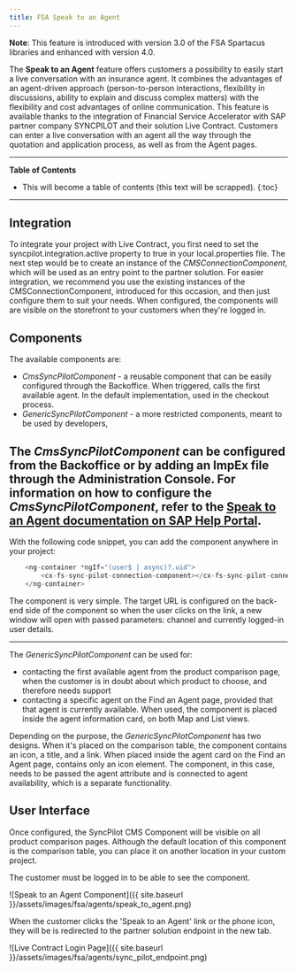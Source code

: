 ```yaml
---
title: FSA Speak to an Agent
---
```


**Note**: This feature is introduced with version 3.0 of the FSA Spartacus libraries and enhanced with version 4.0.

The **Speak to an Agent** feature offers customers a possibility to easily start a live conversation with an insurance agent. 
It combines the advantages of an agent-driven approach (person-to-person interactions, flexibility in discussions, ability to explain and discuss complex matters) with the flexibility and cost advantages of online communication. 
This feature is available thanks to the integration of Financial Service Accelerator with SAP partner company SYNCPILOT and their solution Live Contract. 
Customers can enter a live conversation with an agent all the way through the quotation and application process, as well as from the Agent pages. 

***

**Table of Contents**

- This will become a table of contents (this text will be scrapped).
{:toc}

***

## Integration

To integrate your project with Live Contract, you first need to set the syncpilot.integration.active property to true in your local.properties file.
The next step would be to create an instance of the *CMSConnectionComponent*, which will be used as an entry point to the partner solution. 
For easier integration, we recommend you use the existing instances of the CMSConnectionComponent, introduced for this occasion, and then just configure them to suit your needs. 
When configured, the components will are visible on the storefront to your customers when they're logged in.

## Components

The available components are:

- *CmsSyncPilotComponent* - a reusable component that can be easily configured through the Backoffice. 
When triggered, calls the first available agent. 
In the default implementation, used in the checkout process.
- *GenericSyncPilotComponent* - a more restricted components, meant to be used by developers, 

The *CmsSyncPilotComponent* can be configured from the Backoffice or by adding an ImpEx file through the Administration Console.
For information on how to configure the *CmsSyncPilotComponent*, refer to the [Speak to an Agent documentation on SAP Help Portal](https://help.sap.com/viewer/a7d0f0c5faa44002bf81e1a9a91c77e2/LATEST/en-US/2b40d357decb414faee9e7da240bb5c9.html).
-------
With the following code snippet, you can add the component anywhere in your project:

```typescript
    <ng-container *ngIf="(user$ | async)?.uid">
        <cx-fs-sync-pilot-connection-component></cx-fs-sync-pilot-connection-component> 
    </ng-container>
```

The component is very simple. The target URL is configured on the back-end side of the component so when the user clicks on the link, a new window will open with passed parameters: channel and currently logged-in user details.

--------



The *GenericSyncPilotComponent* can be used for:
                              
- contacting the first available agent from the product comparison page, when the customer is in doubt about which product to choose, and therefore needs support
- contacting a specific agent on the Find an Agent page, provided that that agent is currently available. When used, the component is placed inside the agent information card, on both Map and List views.

Depending on the purpose, the *GenericSyncPilotComponent* has two designs. 
When it's placed on the comparison table, the component contains an icon, a title, and a link. 
When placed inside the agent card on the Find an Agent page, contains only an icon element. 
The component, in this case, needs to be passed the agent attribute and is connected to agent availability, which is a separate functionality.

## User Interface

Once configured, the SyncPilot CMS Component will be visible on all product comparison pages. 
Although the default location of this component is the comparison table, you can place it on another location in your custom project.

The customer must be logged in to be able to see the component.

![Speak to an Agent Component]({{ site.baseurl }}/assets/images/fsa/agents/speak_to_agent.png)

When the customer clicks the 'Speak to an Agent' link or the phone icon, they will be is redirected to the partner solution endpoint in the new tab. 

![Live Contract Login Page]({{ site.baseurl }}/assets/images/fsa/agents/sync_pilot_endpoint.png)
